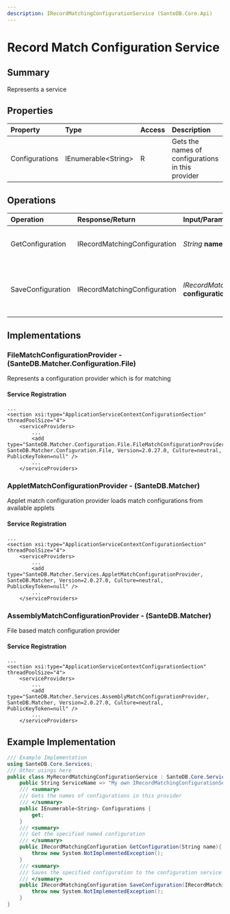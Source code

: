 ```yaml
---
description: IRecordMatchingConfigurationService (SanteDB.Core.Api)
---
```


# Record Match Configuration Service

## Summary

Represents a service

## Properties

| Property | Type | Access | Description |
| :--- | :--- | :--- | :--- |
| Configurations | IEnumerable&lt;String&gt; | R | Gets the names of configurations in this provider |

## Operations

| Operation | Response/Return | Input/Parameter | Description |
| :--- | :--- | :--- | :--- |
| GetConfiguration | IRecordMatchingConfiguration | _String_ **name** | Get the specified named configuration |
| SaveConfiguration | IRecordMatchingConfiguration | _IRecordMatchingConfiguration_ **configuration** | Saves the specified configuration to the configuration service |

## Implementations

### FileMatchConfigurationProvider - \(SanteDB.Matcher.Configuration.File\)

Represents a configuration provider which is for matching

#### Service Registration

```markup
...
<section xsi:type="ApplicationServiceContextConfigurationSection" threadPoolSize="4">
    <serviceProviders>
        ...
        <add type="SanteDB.Matcher.Configuration.File.FileMatchConfigurationProvider, SanteDB.Matcher.Configuration.File, Version=2.0.27.0, Culture=neutral, PublicKeyToken=null" />
        ...
    </serviceProviders>
```

### AppletMatchConfigurationProvider - \(SanteDB.Matcher\)

Applet match configuration provider loads match configurations from available applets

#### Service Registration

```markup
...
<section xsi:type="ApplicationServiceContextConfigurationSection" threadPoolSize="4">
    <serviceProviders>
        ...
        <add type="SanteDB.Matcher.Services.AppletMatchConfigurationProvider, SanteDB.Matcher, Version=2.0.27.0, Culture=neutral, PublicKeyToken=null" />
        ...
    </serviceProviders>
```

### AssemblyMatchConfigurationProvider - \(SanteDB.Matcher\)

File based match configuration provider

#### Service Registration

```markup
...
<section xsi:type="ApplicationServiceContextConfigurationSection" threadPoolSize="4">
    <serviceProviders>
        ...
        <add type="SanteDB.Matcher.Services.AssemblyMatchConfigurationProvider, SanteDB.Matcher, Version=2.0.27.0, Culture=neutral, PublicKeyToken=null" />
        ...
    </serviceProviders>
```

## Example Implementation

```csharp
/// Example Implementation
using SanteDB.Core.Services;
/// Other usings here
public class MyRecordMatchingConfigurationService : SanteDB.Core.Services.IRecordMatchingConfigurationService { 
    public String ServiceName => "My own IRecordMatchingConfigurationService service";
    /// <summary>
    /// Gets the names of configurations in this provider
    /// </summary>
    public IEnumerable<String> Configurations {
        get;
    }
    /// <summary>
    /// Get the specified named configuration
    /// </summary>
    public IRecordMatchingConfiguration GetConfiguration(String name){
        throw new System.NotImplementedException();
    }
    /// <summary>
    /// Saves the specified configuration to the configuration service
    /// </summary>
    public IRecordMatchingConfiguration SaveConfiguration(IRecordMatchingConfiguration configuration){
        throw new System.NotImplementedException();
    }
}
```

